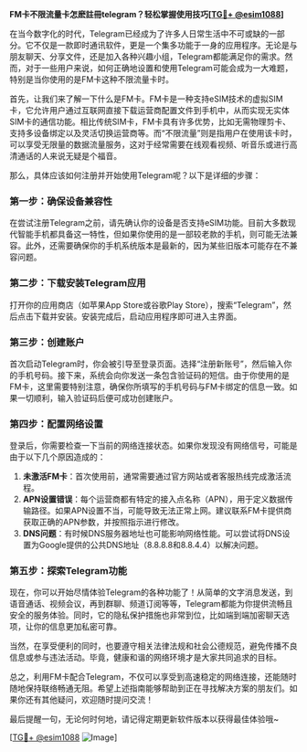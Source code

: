 **FM卡不限流量卡怎麽註冊telegram？轻松掌握使用技巧[[TG💪+ @esim1088](https://t.me/s/esim1088)]**

在当今数字化的时代，Telegram已经成为了许多人日常生活中不可或缺的一部分。它不仅是一款即时通讯软件，更是一个集多功能于一身的应用程序。无论是与朋友聊天、分享文件，还是加入各种兴趣小组，Telegram都能满足你的需求。然而，对于一些用户来说，如何正确地设置和使用Telegram可能会成为一大难题，特别是当你使用的是FM卡这种不限流量卡时。

首先，让我们来了解一下什么是FM卡。FM卡是一种支持eSIM技术的虚拟SIM卡，它允许用户通过互联网直接下载运营商配置文件到手机中，从而实现无实体SIM卡的通信功能。相比传统SIM卡，FM卡具有许多优势，比如无需物理剪卡、支持多设备绑定以及灵活切换运营商等。而“不限流量”则是指用户在使用该卡时，可以享受无限量的数据流量服务，这对于经常需要在线观看视频、听音乐或进行高清通话的人来说无疑是个福音。

那么，具体应该如何注册并开始使用Telegram呢？以下是详细的步骤：

### 第一步：确保设备兼容性
在尝试注册Telegram之前，请先确认你的设备是否支持eSIM功能。目前大多数现代智能手机都具备这一特性，但如果你使用的是一部较老款的手机，则可能无法兼容。此外，还需要确保你的手机系统版本是最新的，因为某些旧版本可能存在不兼容问题。

### 第二步：下载安装Telegram应用
打开你的应用商店（如苹果App Store或谷歌Play Store），搜索“Telegram”，然后点击下载并安装。安装完成后，启动应用程序即可进入主界面。

### 第三步：创建账户
首次启动Telegram时，你会被引导至登录页面。选择“注册新账号”，然后输入你的手机号码。接下来，系统会向你发送一条包含验证码的短信。由于你使用的是FM卡，这里需要特别注意，确保你所填写的手机号码与FM卡绑定的信息一致。如果一切顺利，输入验证码后便可成功创建账户。

### 第四步：配置网络设置
登录后，你需要检查一下当前的网络连接状态。如果你发现没有网络信号，可能是由于以下几个原因造成的：
1. **未激活FM卡**：首次使用前，通常需要通过官方网站或者客服热线完成激活流程。
2. **APN设置错误**：每个运营商都有特定的接入点名称（APN），用于定义数据传输路径。如果APN设置不当，可能导致无法正常上网。建议联系FM卡提供商获取正确的APN参数，并按照指示进行修改。
3. **DNS问题**：有时候DNS服务器地址也可能影响网络性能。可以尝试将DNS设置为Google提供的公共DNS地址（8.8.8.8和8.8.4.4）以解决问题。

### 第五步：探索Telegram功能
现在，你可以开始尽情体验Telegram的各种功能了！从简单的文字消息发送，到语音通话、视频会议，再到群聊、频道订阅等等，Telegram都能为你提供流畅且安全的服务体验。同时，它的隐私保护措施也非常到位，比如端到端加密聊天选项，让你的信息更加私密可靠。

当然，在享受便利的同时，也要遵守相关法律法规和社会公德规范，避免传播不良信息或参与违法活动。毕竟，健康和谐的网络环境才是大家共同追求的目标。

总之，利用FM卡配合Telegram，不仅可以享受到高速稳定的网络连接，还能随时随地保持联络畅通无阻。希望上述指南能够帮助到正在寻找解决方案的朋友们。如果你还有其他疑问，欢迎随时提问交流！

最后提醒一句，无论何时何地，请记得定期更新软件版本以获得最佳体验哦~

[[TG💪+ @esim1088](https://t.me/s/esim1088) ![Image](https://i.postimg.cc/4NQfJmqS/Snipaste-2025-05-13-00-14-12.png)]